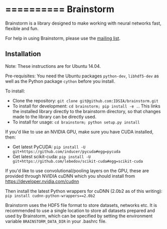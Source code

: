 ==========
Brainstorm
==========

Brainstorm is a library designed to make working with neural networks fast, flexible and fun.

For help in using Brainstorm, please use the [mailing list](https://groups.google.com/forum/#!forum/mailstorm).

Installation
------------

Note: These instructions are for Ubuntu 14.04.

Pre-requisites: You need the Ubuntu packages `python-dev`, `libhdf5-dev` as well as the Python package `cython` before you install. 

To install:

* Clone the repository: `git clone git@github.com:IDSIA/brainstorm.git`
* To install for development: `cd brainstorm; pip install -e .`. This links the installed library directly to the brainstorm directory, so that changes made to the library can be directly used.
* To install for usage: `cd brainstorm; python setup.py install`

If you'd like to use an NVIDIA GPU, make sure you have CUDA installed, then:

* Get latest PyCUDA: `pip install -U git+https://github.com/inducer/pycuda#egg=pycuda`
* Get latest scikit-cuda: `pip install -U git+https://github.com/lebedov/scikit-cuda#egg=scikit-cuda`

If you'd like to use convolutional/pooling layers on the GPU, these are provided through NVIDIA cuDNN which you should install from https://developer.nvidia.com/cudnn

Then install the latest Python wrappers for cuDNN (2.0b2 as of this writing): `pip install cudnn-python-wrappers==2.0b2`

Brainstorm uses the HDF5 file format to store datasets, networks etc. It is recommended to use a single location to store all datasets prepared and used by Brainstorm, which can be specified by setting the environment variable `BRAINSTORM_DATA_DIR` in your .bashrc file.

